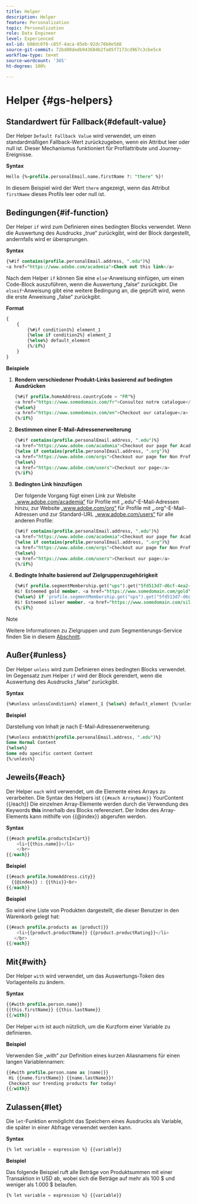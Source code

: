 ```yaml
---
title: Helper
description: Helper
feature: Personalization
topic: Personalization
role: Data Engineer
level: Experienced
exl-id: b08dc0f8-c85f-4aca-85eb-92dc76b0e588
source-git-commit: 72bd00dedb943604b2fa85f7173cd967c3cbe5c4
workflow-type: tm+mt
source-wordcount: '365'
ht-degree: 100%

---
```


# Helper {#gs-helpers}

## Standardwert für Fallback{#default-value}

Der Helper `Default Fallback Value` wird verwendet, um einen standardmäßigen Fallback-Wert zurückzugeben, wenn ein Attribut leer oder null ist. Dieser Mechanismus funktioniert für Profilattribute und Journey-Ereignisse.

**Syntax**

```sql
Hello {%=profile.personalEmail.name.firstName ?: "there" %}!
```

In diesem Beispiel wird der Wert `there` angezeigt, wenn das Attribut `firstName` dieses Profils leer oder null ist.

## Bedingungen{#if-function}

Der Helper `if` wird zum Definieren eines bedingten Blocks verwendet.
Wenn die Auswertung des Ausdrucks „true“ zurückgibt, wird der Block dargestellt, andernfalls wird er übersprungen.

**Syntax**

```sql
{%#if contains(profile.personalEmail.address, ".edu")%}
<a href="https://www.adobe.com/academia">Check out this link</a>
```

Nach dem Helper `if` können Sie eine `else`-Anweisung einfügen, um einen Code-Block auszuführen, wenn die Auswertung „false“ zurückgibt.
Die `elseif`-Anweisung gibt eine weitere Bedingung an, die geprüft wird, wenn die erste Anweisung „false“ zurückgibt.


**Format**

```sql
{
    {
        {%#if condition1%} element_1 
        {%else if condition2%} element_2 
        {%else%} default_element 
        {%/if%}
    }
}
```

**Beispiele**

1. **Rendern verschiedener Produkt-Links basierend auf bedingten Ausdrücken**

   ```sql
   {%#if profile.homeAddress.countryCode = "FR"%}
   <a href="https://www.somedomain.com/fr">Consultez notre catalogue</a>
   {%else%}
   <a href="https://www.somedomain.com/en">Checkout our catalogue</a>
   {%/if%}
   ```

1. **Bestimmen einer E-Mail-Adressenerweiterung**

   ```sql
   {%#if contains(profile.personalEmail.address, ".edu")%}
   <a href="https://www.adobe.com/academia">Checkout our page for Academia personals</a>
   {%else if contains(profile.personalEmail.address, ".org")%}
   <a href="https://www.adobe.com/orgs">Checkout our page for Non Profits</a>
   {%else%}
   <a href="https://www.adobe.com/users">Checkout our page</a>
   {%/if%}
   ```

1. **Bedingten Link hinzufügen**

   Der folgende Vorgang fügt einen Link zur Website „www.adobe.com/academia“ für Profile mit „.edu“-E-Mail-Adressen hinzu, zur Website „www.adobe.com/org“ für Profile mit „.org“-E-Mail-Adressen und zur Standard-URL „www.adobe.com/users“ für alle anderen Profile:

   ```sql
   {%#if contains(profile.personalEmail.address, ".edu")%}
   <a href="https://www.adobe.com/academia">Checkout our page for Academia personals</a>
   {%else if contains(profile.personalEmail.address, ".org")%}
   <a href="https://www.adobe.com/orgs">Checkout our page for Non Profits</a>
   {%else%}
   <a href="https://www.adobe.com/users">Checkout our page</a>
   {%/if%}
   ```

1. **Bedingte Inhalte basierend auf Zielgruppenzugehörigkeit**

   ```sql
   {%#if profile.segmentMembership.get("ups").get("5fd513d7-d6cf-4ea2-856a-585150041a8b").status = "existing"%}
   Hi! Esteemed gold member. <a href="https://www.somedomain.com/gold">Checkout your exclusive perks </a>
   {%else%} if 'profile.segmentMembership.get("ups").get("5fd513d7-d6cf-4ea2-856a-585150041a8c").status = "existing"'%}
   Hi! Esteemed silver member. <a href="https://www.somedomain.com/silver">Checkout your exclusive perks </a>
   {%/if%}
   ```

>[!NOTE]
>
>Weitere Informationen zu Zielgruppen und zum Segmentierungs-Service finden Sie in diesem [Abschnitt](../../audience/about-audiences.md).


## Außer{#unless}

Der Helper `unless` wird zum Definieren eines bedingten Blocks verwendet. Im Gegensatz zum Helper `if` wird der Block gerendert, wenn die Auswertung des Ausdrucks „false“ zurückgibt.

**Syntax**

```sql
{%#unless unlessCondition%} element_1 {%else%} default_element {%/unless%}
```

**Beispiel**

Darstellung von Inhalt je nach E-Mail-Adressenerweiterung:

```sql
{%#unless endsWith(profile.personalEmail.address, ".edu")%}
Some Normal Content
{%else%}
Some edu specific content Content
{%/unless%}
```

## Jeweils{#each}

Der Helper `each` wird verwendet, um die Elemente eines Arrays zu verarbeiten.
Die Syntax des Helpers ist ```{{#each ArrayName}}``` YourContent {{/each}}
Die einzelnen Array-Elemente werden durch die Verwendung des Keywords **this** innerhalb des Blocks referenziert. Der Index des Array-Elements kann mithilfe von {{@index}} abgerufen werden.

**Syntax**

```sql
{{#each profile.productsInCart}}
    <li>{{this.name}}</li>
    </br>
{{/each}}
```

**Beispiel**

```sql
{{#each profile.homeAddress.city}}
  {{@index}} : {{this}}<br>
{{/each}}
```

**Beispiel**

So wird eine Liste von Produkten dargestellt, die dieser Benutzer in den Warenkorb gelegt hat:

```sql
{{#each profile.products as |product|}}
    <li>{{product.productName}} {{product.productRating}}</li>
   </br>
{{/each}}
```

## Mit{#with}

Der Helper `with` wird verwendet, um das Auswertungs-Token des Vorlagenteils zu ändern.

**Syntax**

```sql
{{#with profile.person.name}}
{{this.firstName}} {{this.lastName}}
{{/with}}
```

Der Helper `with` ist auch nützlich, um die Kurzform einer Variable zu definieren.

**Beispiel**

Verwenden Sie „with“ zur Definition eines kurzen Aliasnamens für einen langen Variablennamen:

```sql
{{#with profile.person.name as |name|}}
 Hi {{name.firstName}} {{name.lastName}}!
 Checkout our trending products for today!
{{/with}}
```

## Zulassen{#let}

Die `let`-Funktion ermöglicht das Speichern eines Ausdrucks als Variable, die später in einer Abfrage verwendet werden kann.

**Syntax**

```sql
{% let variable = expression %} {{variable}}
```

**Beispiel**

Das folgende Beispiel ruft alle Beträge von Produktsummen mit einer Transaktion in USD ab, wobei sich die Beträge auf mehr als 100 $ und weniger als 1.000 $ belaufen.

```sql
{% let variable = expression %} {{variable}}
```
